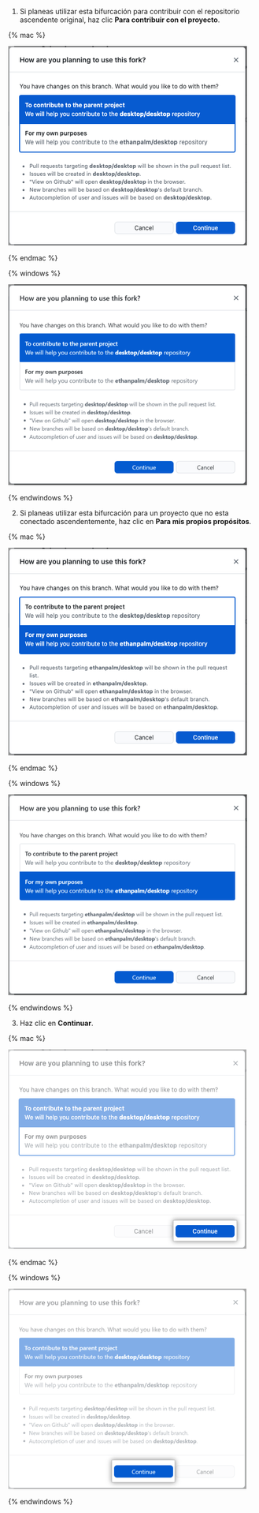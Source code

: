 1. Si planeas utilizar esta bifurcación para contribuir con el repositorio ascendente original, haz clic **Para contribuir con el proyecto**.

  {% mac %}

  ![Opción del menú de contribuir con el proyecto padre](/assets/images/help/desktop/mac-fork-options-prompt.png)

  {% endmac %}

  {% windows %}

  ![Opción del menú de contribuir con el proyecto padre](/assets/images/help/desktop/windows-fork-options-prompt.png)

  {% endwindows %}

2. Si planeas utilizar esta bifurcación para un proyecto que no esta conectado ascendentemente, haz clic en **Para mis propios propósitos**.

  {% mac %}

  ![Opción de menú de contribuir con un proyecto independiente](/assets/images/help/desktop/mac-fork-own-purposes.png)

  {% endmac %}

  {% windows %}

  ![Opción de menú de contribuir con un proyecto independiente](/assets/images/help/desktop/windows-fork-own-purposes.png)

  {% endwindows %}

3. Haz clic en **Continuar**.

  {% mac %}

  ![El botón de continuar](/assets/images/help/desktop/mac-forking-continue.png)

  {% endmac %}

  {% windows %}

  ![El botón de continuar](/assets/images/help/desktop/windows-forking-continue.png)

  {% endwindows %}
  
